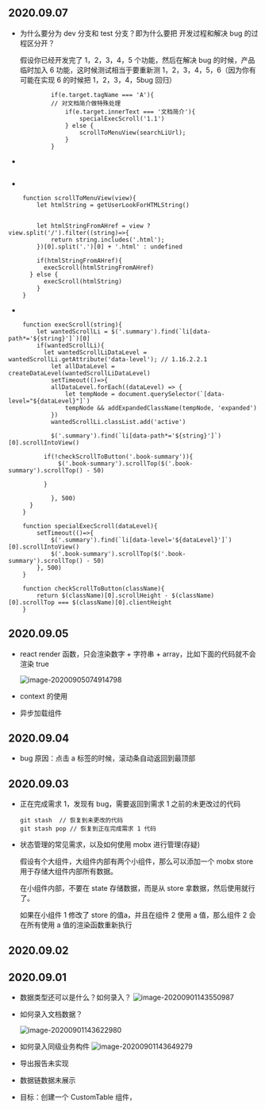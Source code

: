 ## 2020.09.07

- 为什么要分为 dev 分支和 test 分支？即为什么要把 开发过程和解决 bug 的过程区分开？

  假设你已经开发完了 1，2，3，4，5 个功能，然后在解决 bug 的时候，产品临时加入 6 功能，这时候测试相当于要重新测 1，2，3，4，5，6（因为你有可能在实现 6 的时候把 1，2，3，4，5bug 回归）





```
	        if(e.target.tagName === 'A'){
            // 对文档简介做特殊处理
		        if(e.target.innerText === '文档简介'){
			        specialExecScroll('1.1')
		        } else {
			        scrollToMenuView(searchLiUrl);
		        }
	        }
```

-

```

```

-

```
    function scrollToMenuView(view){
	    let htmlString = getUserLookForHTMLString()


	    let htmlStringFromAHref = view ? view.split('/').filter((string)=>{
		    return string.includes('.html');
	    })[0].split('.')[0] + '.html' : undefined

	    if(htmlStringFromAHref){
	      execScroll(htmlStringFromAHref)
      } else {
	      execScroll(htmlString)
	    }
    }
```

-

```
    function execScroll(string){
	    let wantedScrollLi = $('.summary').find(`li[data-path*='${string}']`)[0]
	    if(wantedScrollLi){
	      let wantedScrollLiDataLevel = wantedScrollLi.getAttribute('data-level'); // 1.16.2.2.1
		    let allDataLevel = createDataLevel(wantedScrollLiDataLevel)
		    setTimeout(()=>{
	        allDataLevel.forEach((dataLevel) => {
		        let tempNode = document.querySelector(`[data-level="${dataLevel}"]`)
		        tempNode && addExpandedClassName(tempNode, 'expanded')
	        })
	        wantedScrollLi.classList.add('active')
          
	        $('.summary').find(`li[data-path*='${string}']`)[0].scrollIntoView()
          
          if(!checkScrollToButton('.book-summary')){
	          $('.book-summary').scrollTop($('.book-summary').scrollTop() - 50)

          }

		    }, 500)
      }
    }
    
    function specialExecScroll(dataLevel){
	    setTimeout(()=>{
		    $('.summary').find(`li[data-level='${dataLevel}']`)[0].scrollIntoView()
		    $('.book-summary').scrollTop($('.book-summary').scrollTop() - 50)
	    }, 500)
    }
    
    function checkScrollToButton(className){
    	return $(className)[0].scrollHeight - $(className)[0].scrollTop === $(className)[0].clientHeight
    }
```







## 2020.09.05

- react render 函数，只会渲染数字 + 字符串 + array，比如下面的代码就不会渲染 true

  ![image-20200905074914798](https://raw.githubusercontent.com/wojiaofengzhongzhuifeng/iamge-host-2/master/image-20200905074914798.png)

  

  

- context 的使用

  

- 异步加载组件









## 2020.09.04

- bug 原因：点击 a 标签的时候，滚动条自动返回到最顶部



## 2020.09.03

- 正在完成需求 1，发现有 bug，需要返回到需求 1 之前的未更改过的代码

  ```
  git stash  // 恢复到未更改的代码
  git stash pop // 恢复到正在完成需求 1 代码
  ```

- 状态管理的常见需求，以及如何使用 mobx 进行管理(存疑)

  假设有个大组件，大组件内部有两个小组件，那么可以添加一个 mobx store 用于存储大组件内部所有数据。

  在小组件内部，不要在 state 存储数据，而是从 store 拿数据，然后使用就行了。

  如果在小组件 1 修改了 store 的值a，并且在组件 2 使用 a 值，那么组件 2 会在所有使用 a 值的渲染函数重新执行



## 2020.09.02









## 2020.09.01

- 数据类型还可以是什么？如何录入？
  ![image-20200901143550987](https://raw.githubusercontent.com/wojiaofengzhongzhuifeng/iamge-host-2/master/image-20200901143550987.png)

- 如何录入文档数据？

  ![image-20200901143622980](https://raw.githubusercontent.com/wojiaofengzhongzhuifeng/iamge-host-2/master/image-20200901143622980.png)

- 如何录入同级业务构件
  ![image-20200901143649279](https://raw.githubusercontent.com/wojiaofengzhongzhuifeng/iamge-host-2/master/image-20200901143649279.png)

- 导出报告未实现

- 数据链数据未展示

- 目标：创建一个 CustomTable 组件，

